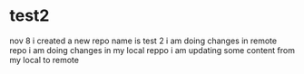 # test2
nov 8 i created a new repo name is test 2
i am doing changes in remote repo 
i am doing changes in my local reppo
i am updating some content from my local to remote
